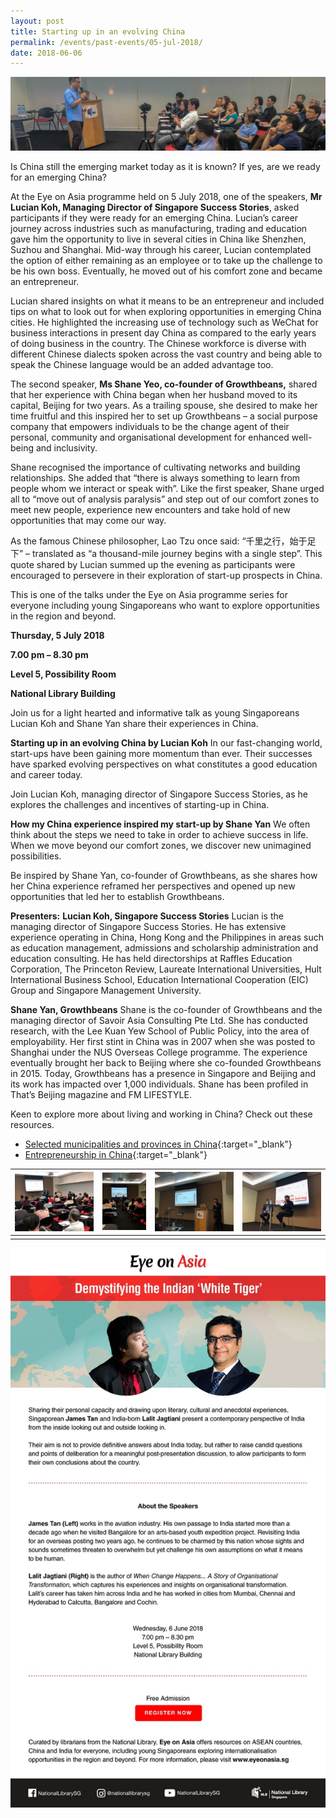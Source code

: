 ```yaml
---
layout: post
title: Starting up in an evolving China
permalink: /events/past-events/05-jul-2018/
date: 2018-06-06
---
```


<img src="\images\past-events\05-Jul-2018\banner.jpg" alt="05-Jul-2018 banner" style="width:800px;" />

Is China still the emerging market today as it is known? If yes, are we ready for an emerging China?

At the Eye on Asia programme held on 5 July 2018, one of the speakers, **Mr Lucian Koh, Managing Director of Singapore Success Stories**, asked participants if they were ready for an emerging China. Lucian’s career journey across industries such as manufacturing, trading and education gave him the opportunity to live in several cities in China like Shenzhen, Suzhou and Shanghai. Mid-way through his career, Lucian contemplated the option of either remaining as an employee or to take up the challenge to be his own boss. Eventually, he moved out of his comfort zone and became an entrepreneur.

Lucian shared insights on what it means to be an entrepreneur and included tips on what to look out for when exploring opportunities in emerging China cities. He highlighted the increasing use of technology such as WeChat for business interactions in present day China as compared to the early years of doing business in the country. The Chinese workforce is diverse with different Chinese dialects spoken across the vast country and being able to speak the Chinese language would be an added advantage too.

The second speaker, **Ms Shane Yeo, co-founder of Growthbeans,** shared that her experience with China began when her husband moved to its capital, Beijing for two years. As a trailing spouse, she desired to make her time fruitful and this inspired her to set up Growthbeans – a social purpose company that empowers individuals to be the change agent of their personal, community and organisational development for enhanced well-being and inclusivity.

Shane recognised the importance of cultivating networks and building relationships. She added that “there is always something to learn from people whom we interact or speak with”. Like the first speaker, Shane urged all to “move out of analysis paralysis” and step out of our comfort zones to meet new people, experience new encounters and take hold of new opportunities that may come our way.

As the famous Chinese philosopher, Lao Tzu once said: “千里之行，始于足下” – translated as “a thousand-mile journey begins with a single step”. This quote shared by Lucian summed up the evening as participants were encouraged to persevere in their exploration of start-up prospects in China.

This is one of the talks under the Eye on Asia programme series for everyone including young Singaporeans who want to explore opportunities in the region and beyond.

**Thursday, 5 July 2018**

**7.00 pm – 8.30 pm**

**Level 5, Possibility Room**

**National Library Building**

Join us for a light hearted and informative talk as young Singaporeans Lucian Koh and Shane Yan share their experiences in China.

**Starting up in an evolving China by Lucian Koh**
In our fast-changing world, start-ups have been gaining more momentum than ever. Their successes have sparked evolving perspectives on what constitutes a good education and career today.

Join Lucian Koh, managing director of Singapore Success Stories, as he explores the challenges and incentives of starting-up in China.

**How my China experience inspired my start-up by Shane Yan**
We often think about the steps we need to take in order to achieve success in life. When we move beyond our comfort zones, we discover new unimagined possibilities.

Be inspired by Shane Yan, co-founder of Growthbeans, as she shares how her China experience reframed her perspectives and opened up new opportunities that led her to establish Growthbeans.

**Presenters:**
**Lucian Koh, Singapore Success Stories**
Lucian is the managing director of Singapore Success Stories. He has extensive experience operating in China, Hong Kong and the Philippines in areas such as education management, admissions and scholarship administration and education consulting. He has held directorships at Raffles Education Corporation, The Princeton Review, Laureate International Universities, Hult International Business School, Education International Cooperation (EIC) Group and Singapore Management University.

**Shane Yan, Growthbeans**
Shane is the co-founder of Growthbeans and the managing director of Savoir Asia Consulting Pte Ltd. She has conducted research, with the Lee Kuan Yew School of Public Policy, into the area of employability. Her first stint in China was in 2007 when she was posted to Shanghai under the NUS Overseas College programme. The experience eventually brought her back to Beijing where she co-founded Growthbeans in 2015. Today, Growthbeans has a presence in Singapore and Beijing and its work has impacted over 1,000 individuals. Shane has been profiled in That’s Beijing magazine and FM LIFESTYLE.

Keen to explore more about living and working in China? Check out these resources.

- [Selected municipalities and provinces in China](http://www.eyeonasia.sg/know-china/selected-china-municipalities-and-provinces/selected-china-municipalities-provinces-an-overview/){:target="_blank"}
- [Entrepreneurship in China](http://www.eyeonasia.sg/know-china/working-in-china/entrepreneurship-in-china/){:target="_blank"}

| <a href="\images\past-events\06-Jun-2018\image-1.jpg"><img src="\images\past-events\06-Jun-2018\image-1.jpg" style="width:200px;" /></a> | <a href="\images\past-events\06-Jun-2018\image-2.jpg"><img src="\images\past-events\06-Jun-2018\image-2.jpg" style="width:110px;" /></a> | <a href="\images\past-events\06-Jun-2018\image-3.jpg"><img src="\images\past-events\06-Jun-2018\image-3.jpg" style="width:200px;" /></a> | <a href="\images\past-events\06-Jun-2018\image-4.jpg"><img src="\images\past-events\06-Jun-2018\image-4.jpg" style="width:200px;" /></a> |
| ------------------------------------------------------------ | ------------------------------------------------------------ | ------------------------------------------------------------ | ------------------------------------------------------------ |
|                                                              |                                                              |                                                              |                                                              |

<img src="\images\past-events\06-Jun-2018\edm.jpg" style="width:650px;" />

